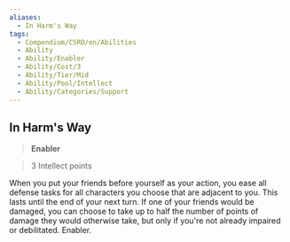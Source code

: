 ```yaml
---
aliases:
  - In Harm's Way
tags:
  - Compendium/CSRD/en/Abilities
  - Ability
  - Ability/Enabler
  - Ability/Cost/3
  - Ability/Tier/Mid
  - Ability/Pool/Intellect
  - Ability/Categories/Support
---
```

  
    
## In Harm's Way    
>**Enabler**    
>3 Intellect points  
    
When you put your friends before yourself as your action, you ease all defense tasks for all characters you choose that are adjacent to you. This lasts until the end of your next turn. If one of your friends would be damaged, you can choose to take up to half the number of points of damage they would otherwise take, but only if you're not already impaired or debilitated. Enabler.